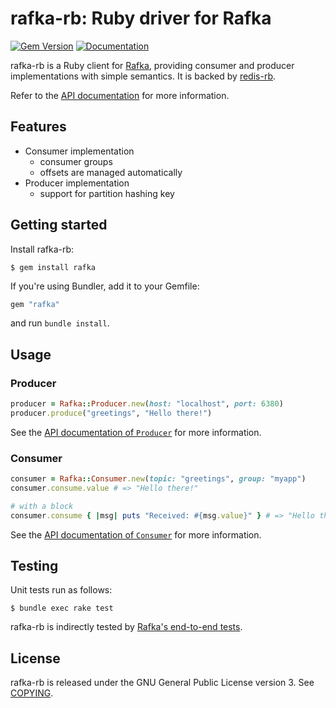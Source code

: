 rafka-rb: Ruby driver for Rafka
===============================================================================
[![Gem Version](https://badge.fury.io/rb/rafka.svg)](https://badge.fury.io/rb/rafka-rb)
[![Documentation](http://img.shields.io/badge/yard-docs-blue.svg)](http://www.rubydoc.info/github/skroutz/rafka-rb)

rafka-rb is a Ruby client for [Rafka](https://github.com/skroutz/rafka),
providing consumer and producer implementations with simple semantics.
It is backed by [redis-rb](https://github.com/redis/redis-rb).

Refer to the [API documentation](http://www.rubydoc.info/github/skroutz/rafka-rb)
for more information.



Features
-------------------------------------------------------------------------------

- Consumer implementation
  - consumer groups
  - offsets are managed automatically
- Producer implementation
  - support for partition hashing key




Getting started
-------------------------------------------------------------------------------
Install rafka-rb:

```shell
$ gem install rafka
```

If you're using Bundler, add it to your Gemfile:
```ruby
gem "rafka"
```
and run `bundle install`.






Usage
-------------------------------------------------------------------------------

### Producer

```ruby
producer = Rafka::Producer.new(host: "localhost", port: 6380)
producer.produce("greetings", "Hello there!")
```

See the [API documentation of `Producer`](http://www.rubydoc.info/github/skroutz/rafka-rb/Rafka/Producer) for more information.



### Consumer

```ruby
consumer = Rafka::Consumer.new(topic: "greetings", group: "myapp")
consumer.consume.value # => "Hello there!"

# with a block
consumer.consume { |msg| puts "Received: #{msg.value}" } # => "Hello there!"
```

See the [API documentation of `Consumer`](http://www.rubydoc.info/github/skroutz/rafka-rb/Rafka/Consumer) for more information.







Testing
-------------------------------------------------------------------------------

Unit tests run as follows:

```shell
$ bundle exec rake test
```


rafka-rb is indirectly tested by [Rafka's end-to-end tests](https://github.com/skroutz/rafka/tree/master/test).






License
-------------------------------------------------------------------------------
rafka-rb is released under the GNU General Public License version 3. See [COPYING](COPYING).
